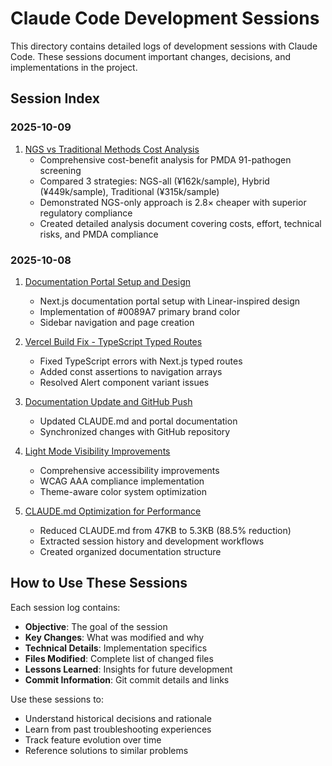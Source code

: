 # Claude Code Development Sessions

This directory contains detailed logs of development sessions with Claude Code. These sessions document important changes, decisions, and implementations in the project.

## Session Index

### 2025-10-09
1. [NGS vs Traditional Methods Cost Analysis](./2025-10-09-ngs-vs-traditional-cost-analysis.md)
   - Comprehensive cost-benefit analysis for PMDA 91-pathogen screening
   - Compared 3 strategies: NGS-all (¥162k/sample), Hybrid (¥449k/sample), Traditional (¥315k/sample)
   - Demonstrated NGS-only approach is 2.8× cheaper with superior regulatory compliance
   - Created detailed analysis document covering costs, effort, technical risks, and PMDA compliance

### 2025-10-08
1. [Documentation Portal Setup and Design](./2025-10-08-docs-portal-setup.md)
   - Next.js documentation portal setup with Linear-inspired design
   - Implementation of #0089A7 primary brand color
   - Sidebar navigation and page creation

2. [Vercel Build Fix - TypeScript Typed Routes](./2025-10-08-vercel-build-fix.md)
   - Fixed TypeScript errors with Next.js typed routes
   - Added const assertions to navigation arrays
   - Resolved Alert component variant issues

3. [Documentation Update and GitHub Push](./2025-10-08-docs-update.md)
   - Updated CLAUDE.md and portal documentation
   - Synchronized changes with GitHub repository

4. [Light Mode Visibility Improvements](./2025-10-08-light-mode-improvements.md)
   - Comprehensive accessibility improvements
   - WCAG AAA compliance implementation
   - Theme-aware color system optimization

5. [CLAUDE.md Optimization for Performance](./2025-10-08-claude-md-optimization.md)
   - Reduced CLAUDE.md from 47KB to 5.3KB (88.5% reduction)
   - Extracted session history and development workflows
   - Created organized documentation structure

## How to Use These Sessions

Each session log contains:
- **Objective**: The goal of the session
- **Key Changes**: What was modified and why
- **Technical Details**: Implementation specifics
- **Files Modified**: Complete list of changed files
- **Lessons Learned**: Insights for future development
- **Commit Information**: Git commit details and links

Use these sessions to:
- Understand historical decisions and rationale
- Learn from past troubleshooting experiences
- Track feature evolution over time
- Reference solutions to similar problems